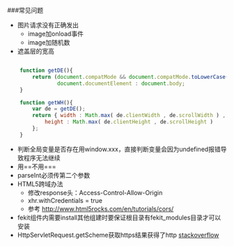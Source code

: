 ###常见问题

* 图片请求没有正确发出
	* image加onload事件
	* image加随机数
* 遮盖层的宽高

```javascript

	function getDE(){
		return (document.compatMode && document.compatMode.toLowerCase() == "css1compat") ?
				document.documentElement : document.body;
    }

    function getWH(){
        var de = getDE();
        return { width : Math.max( de.clientWidth , de.scrollWidth ) ,
        	height : Math.max( de.clientHeight , de.scrollHeight )
        };
    }
```

* 判断全局变量是否存在用window.xxx，直接判断变量会因为undefined报错导致程序无法继续
* 用==不用===
* parseInt必须传第二个参数
* HTML5跨域办法
	* 修改response头：Access-Control-Allow-Origin
	* xhr.withCredentials = true
	* 参考 http://www.html5rocks.com/en/tutorials/cors/
* fekit组件内需要install其他组建时要保证根目录有fekit_modules目录才可以安装
* HttpServletRequest.getScheme获取https结果获得了http [stackoverflow](http://stackoverflow.com/questions/19598690/how-to-get-host-name-with-port-from-a-http-or-https-request)
